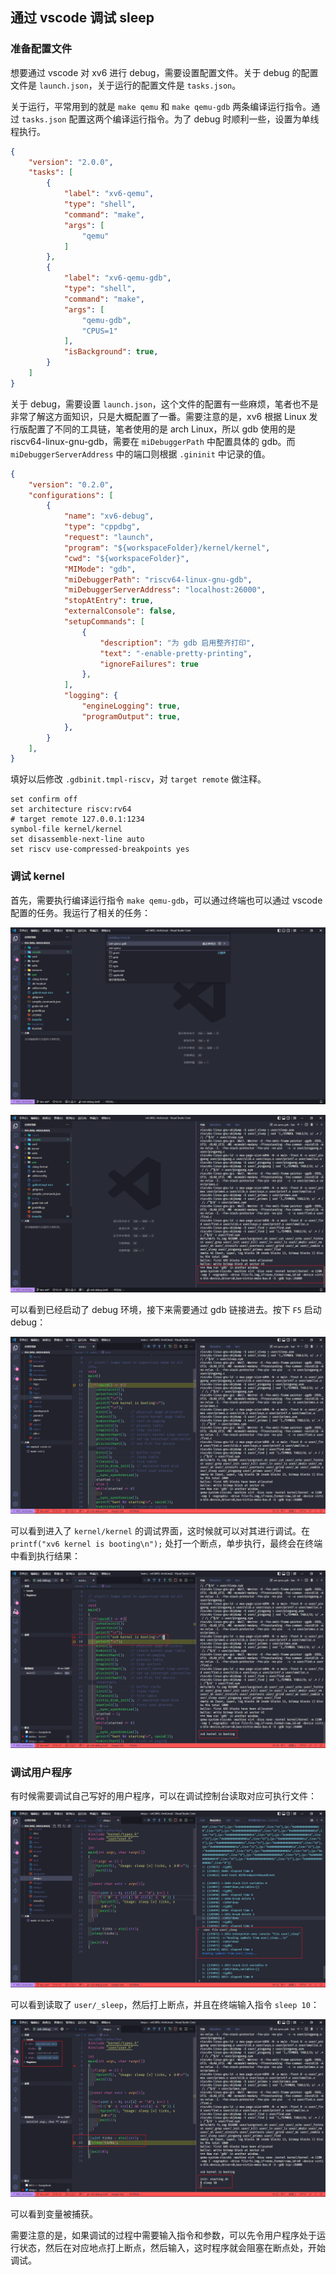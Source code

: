 ## 通过 vscode 调试 sleep

### 准备配置文件

想要通过 vscode 对 xv6 进行 debug，需要设置配置文件。关于 debug 的配置文件是 `launch.json`，关于运行的配置文件是 `tasks.json`。

关于运行，平常用到的就是 `make qemu` 和 `make qemu-gdb` 两条编译运行指令。通过 `tasks.json` 配置这两个编译运行指令。为了 debug 时顺利一些，设置为单线程执行。

```json
{
    "version": "2.0.0",
    "tasks": [
        {
            "label": "xv6-qemu",
            "type": "shell",
            "command": "make",
            "args": [
                "qemu"
            ]
        },
        {
            "label": "xv6-qemu-gdb",
            "type": "shell",
            "command": "make",
            "args": [
                "qemu-gdb",
                "CPUS=1"
            ],
            "isBackground": true,
        }
    ]
}
```

关于 debug，需要设置 `launch.json`，这个文件的配置有一些麻烦，笔者也不是非常了解这方面知识，只是大概配置了一番。需要注意的是，xv6 根据 Linux 发行版配置了不同的工具链，笔者使用的是 arch Linux，所以 gdb 使用的是 riscv64-linux-gnu-gdb，需要在 `miDebuggerPath` 中配置具体的 gdb。而 `miDebuggerServerAddress` 中的端口则根据 `.gininit` 中记录的值。

```json
{
    "version": "0.2.0",
    "configurations": [
        {
            "name": "xv6-debug",
            "type": "cppdbg",
            "request": "launch",
            "program": "${workspaceFolder}/kernel/kernel",
            "cwd": "${workspaceFolder}",
            "MIMode": "gdb",
            "miDebuggerPath": "riscv64-linux-gnu-gdb",
            "miDebuggerServerAddress": "localhost:26000",
            "stopAtEntry": true,
            "externalConsole": false,
            "setupCommands": [
                {
                    "description": "为 gdb 启用整齐打印",
                    "text": "-enable-pretty-printing",
                    "ignoreFailures": true
                },
            ],
            "logging": {
                "engineLogging": true,
                "programOutput": true,
            },
        }
    ],
}
```

填好以后修改 `.gdbinit.tmpl-riscv`，对 `target remote` 做注释。

```
set confirm off
set architecture riscv:rv64
# target remote 127.0.0.1:1234
symbol-file kernel/kernel
set disassemble-next-line auto
set riscv use-compressed-breakpoints yes
```

### 调试 kernel

首先，需要执行编译运行指令 `make qemu-gdb`，可以通过终端也可以通过 vscode 配置的任务。我运行了相关的任务：

![xv6-debug-1](attachments/xv6-debug-1.png)

![xv6-debug-2](attachments/xv6-debug-2.png)

可以看到已经启动了 debug 环境，接下来需要通过 gdb 链接进去。按下 `F5` 启动 debug：

![xv6-debug-3](attachments/xv6-debug-3.png)

可以看到进入了 `kernel/kernel` 的调试界面，这时候就可以对其进行调试。在 `printf("xv6 kernel is booting\n");` 处打一个断点，单步执行，最终会在终端中看到执行结果：

![xv6-debug-4](attachments/xv6-debug-4.png)

### 调试用户程序

有时候需要调试自己写好的用户程序，可以在调试控制台读取对应可执行文件：

![xv6-debug-5](attachments/xv6-debug-5.png)

可以看到读取了 `user/_sleep`，然后打上断点，并且在终端输入指令 `sleep 10`：

![xv6-debug-6](attachments/xv6-debug-6.png)

可以看到变量被捕获。

需要注意的是，如果调试的过程中需要输入指令和参数，可以先令用户程序处于运行状态，然后在对应地点打上断点，然后输入，这时程序就会阻塞在断点处，开始调试。
